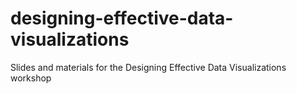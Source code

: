 # designing-effective-data-visualizations
Slides and materials for the Designing Effective Data Visualizations workshop
